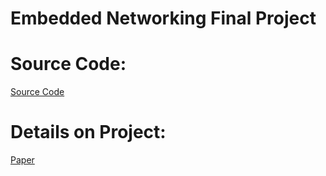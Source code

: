 # Embedded Networking Final Project

# Source Code:

[Source Code](WeatherClockEmbeddedNetworking.ino)

# Details on Project:

[Paper](paper/conference_101719.pdf)
